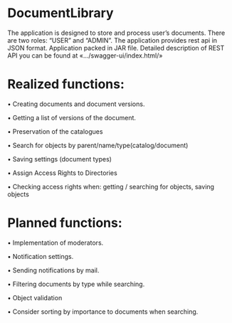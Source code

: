 # DocumentLibrary
The application is designed to store and process user’s documents. There are two roles: “USER” and “ADMIN”. The application provides rest api in JSON format. Application packed in JAR file. Detailed description of REST API you can be found at «…/swagger-ui/index.html/»

# Realized functions:

•	Creating documents and document versions.

•	Getting a list of versions of the document.

•	Preservation of the catalogues

•	Search for objects by parent/name/type(catalog/document)

•	Saving settings (document types)

•	Assign Access Rights to Directories

•	Checking access rights when: getting / searching for objects, saving objects


# Planned functions:

•	Implementation of moderators.

•	Notification settings.

•	Sending notifications by mail.

•	Filtering documents by type while searching.

•	Object validation

•	Consider sorting by importance to documents when searching.

